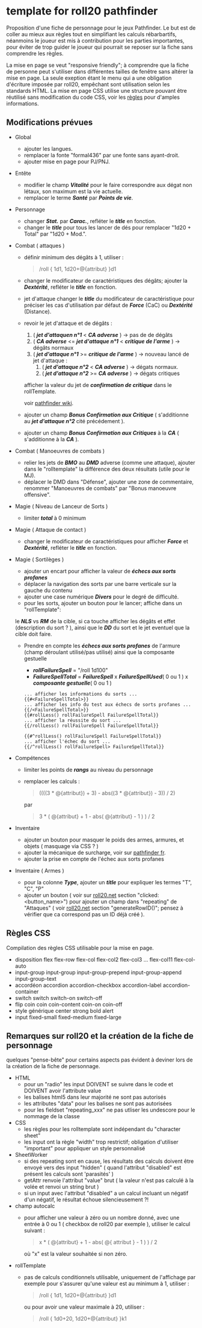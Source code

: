 # template for roll20 pathfinder
Proposition d'une fiche de personnage pour le jeux Pathfinder.
Le but est de coller au mieux aux règles tout en simplifiant les calculs rébarbartifs, néanmoins le joueur est mis à contribution pour les parties importantes, pour éviter de trop guider le joueur qui pourrait se reposer sur la fiche sans comprendre les règles.

La mise en page se veut "responsive friendly"; à comprendre que la fiche de personne peut s'utiliser dans différentes tailles de fenêtre sans altérer la mise en page.
La seule exeption étant le menu qui a une obligation d'écriture imposée par roll20, empêchant sont utilisation selon les standards HTML.
La mise en page CSS utilise une structure pouvant être réutilisé sans modification du code CSS, voir les [règles](README.md#règles-css) pour d'amples informations.

## Modifications prévues
- Global
    - ajouter les langues.
    - remplacer la fonte "formal436" par une fonte sans ayant-droit.
    - ajouter mise en page pour PJ/PNJ.
    
- Entête
    - modifier le champ ***Vitalité*** pour le faire correspondre aux dégat non létaux, son maximum est la vie actuelle.
    - remplacer le terme ***Santé*** par ***Points de vie***.
    
- Personnage
    - changer ***Stat.*** par ***Carac.***, refléter le ***title*** en fonction.
    - changer le ***title*** pour tous les lancer de dés pour remplacer "1d20 + Total" par "1d20 + Mod.".
    
- Combat ( attaques )
    - définir minimum des dégâts à 1, utiliser :
      > /roll { 1d1, 1d20+@{attribut} }d1
    - changer le modificateur de caractéristiques des dégâts; ajouter la ***Dextérité***, refléter le ***title*** en fonction.
    - jet d'attaque changer le ***title*** du modificateur de caractéristique pour préciser les cas d'utilisation par défaut de ***Force*** (CaC) ou ***Dextérité*** (Distance).
    - revoir le jet d'attaque et de dégâts :
        1. ( ***jet d'attaquen n°1*** < ***CA adverse*** ) -> pas de de dégâts
        2. ( ***CA adverse*** <= ***jet d'attaque n°1*** < ***critique de l'arme*** ) -> dégâts normaux
        3. ( ***jet d'attaque n°1*** >= ***critique de l'arme*** ) -> nouveau lancé de jet d'attaque :
            1. ( ***jet d'attaque n°2*** < ***CA adverse*** ) -> dégats normaux.
            2. ( ***jet d'attaque n°2*** >= ***CA adverse*** ) -> dégats critiques
            
      afficher la valeur du jet de ***confirmation de critique*** dans le rollTemplate.
      
      voir [pathfinder wiki](https://www.pathfinder-fr.org/Wiki/Pathfinder-RPG.Valeurs%20de%20combat.ashx).
    - ajouter un champ ***Bonus Confirmation aux Critique*** ( s'additionne au ***jet d'attaque n°2*** cité précédement ).
    - ajouter un champ ***Bonus Confirmation aux Critiques*** à la ***CA*** ( s'additionne à la ***CA*** ).
    
- Combat ( Manoeuvres de combats )
    - relier les jets de ***BMO*** au ***DMD*** adverse (comme une attaque), ajouter dans le "rolltemplate" la différence des deux résultats (utile pour le MJ).
    - déplacer le DMD dans "Défense", ajouter une zone de commentaire, renommer "Manoeuvres de combats" par "Bonus manoeuvre offensive".

- Magie ( Niveau de Lanceur de Sorts )
    - limiter ***total*** à 0 minimum

- Magie ( Attaque de contact )
    - changer le modificateur de caractéristiques pour afficher ***Force*** et ***Dextérité***, refléter le ***title*** en fonction.

- Magie ( Sortilèges )
    - ajouter un encart pour afficher la valeur de ***échecs aux sorts profanes***
    - déplacer la navigation des sorts par une barre verticale sur la gauche du contenu
    - ajouter une case numérique ***Divers*** pour le degré de difficulté.
    - pour les sorts, ajouter un bouton pour le lancer; affiche dans un "rollTemplate":
    
    le ***NLS*** vs ***RM*** de la cible, si ca touche afficher les dégâts et effet (description du sort ? ), ainsi que le ***DD*** du sort et le jet eventuel que la cible doit faire.
    - Prendre en compte les ***échecs aux sorts profanes*** de l'armure (champ déroulant utilisé/pas utilisé) ainsi que la composante gestuelle
    
      - ***rollFailureSpell*** = "/roll 1d100"
      - ***FailureSpellTotal*** = ***FailureSpell*** x ***FailureSpellUsed***( 0 ou 1 ) x ***composante gestuelle***( 0 ou 1 )
      ```
      ... afficher les informations du sorts ...
      {{#<FailureSpellTotal>}}
      ... afficher les info du test aux échecs de sorts profanes ...
      {{/<FailureSpellTotal>}}
      {{#rollLess() rollFailureSpell FailureSpellTotal}}
      ... afficher la réussite du sort ...
      {{/rollLess() rollFailureSpell FailureSpellTotal}}
      
      {{#^rollLess() rollFailureSpell FailureSpellTotal}}
      ... afficher l'échec du sort ...
      {{/^rollLess() rollFailureSpell> FailureSpellTotal}}
      ```

- Compétences
    - limiter les points de ***rangs*** au niveau du personnage
    - remplacer les calculs :
      > ((((3 * @{attribut}) + 3) - abs((3 * @{attribut}) - 3)) / 2)
      
      par
      > 3 * ( @{attribut} + 1 - abs( @{attribut} - 1 ) ) / 2
      
- Inventaire
    - ajouter un bouton pour masquer le poids des armes, armures, et objets ( masquage via CSS ? )
    - ajouter la mécanique de surcharge, voir sur [pathfinder fr](https://www.pathfinder-fr.org/Wiki/Pathfinder-RPG.Poids%20transportable.ashx).
    - ajouter la prise en compte de l'échec aux sorts profanes
    
- Inventaire ( Armes )
    - pour la colonne ***Type***, ajouter un ***title*** pour expliquer les termes "T", "C", "P"
    - ajouter un bouton ( voir sur [roll20.net](https://wiki.roll20.net/Sheet_Worker_Scripts) section "clicked:<button_name>") pour ajouter un champ dans "repeating" de "Attaques" ( voir [roll20.net](https://wiki.roll20.net/Sheet_Worker_Scripts) section "generateRowID()"; pensez à vérifier que ca correspond pas un ID déjà créé ).

## Règles CSS
Compilation des règles CSS utilisable pour la mise en page.

- disposition flex
  flex-row
  flex-col flex-col2 flex-col3 ... flex-col11
  flex-col-auto
- input-group
    input-group
    input-group-prepend input-group-append input-group-text
- accordéon
    accordion
    accordion-checkbox accordion-label
    accordion-container
- switch
    switch
    switch-on switch-off
- flip coin
    coin coin-content
    coin-on coin-off
- style générique
    center
    strong
    bold
    alert
- input
    fixed-small fixed-medium fixed-large
    
## Remarques sur roll20 et la création de la fiche de personnage
quelques "pense-bête" pour certains aspects pas évident à deviner lors de la création de la fiche de personnage.

- HTML
    - pour un "radio" les input DOIVENT se suivre dans le code et DOIVENT avoir l'attribute value
    - les balises html5 dans leur majorité ne sont pas autorisés
    - les attributes "data" pour les balises ne sont pas autorisées
    - pour les fieldset "repeating_xxx" ne pas utliser les undescore pour le nommage de la classe
- CSS
    - les règles pour les rolltemplate sont indépendant du "character sheet"
    - les input ont la règle "width" trop restrictif; obligation d'utiliser "important" pour appliquer un style personnalisé
- SheetWorker
    - si des repeating sont en cause, les résultats des calculs doivent être envoyé vers des input "hidden"
      ( quand l'attribut "disabled" est présent les calculs sont 'parasités' )
    - getAttr renvoie l'attribut "value" brut
      ( la valeur n'est pas calculé à la volée et renvoi un string brut )
    - si un input avec l'attribut "disabled" a un calcul incluant un négatif d'un négatif, le résultat échoue silencieusement ?!
- champ autocalc
    - pour afficher une valeur à zéro ou un nombre donné, avec une entrée à 0 ou 1 ( checkbox de roll20 par exemple ), utiliser le calcul suivant :
      > x * ( @{attribut} + 1 - abs( @{ attribut } - 1 ) ) / 2
      
      où "x" est la valeur souhaitée si non zéro.
- rollTemplate
    - pas de calculs conditionnels utilisable, uniquement de l'affichage
      par exemple pour s'assurer qu'une valeur est au minimum à 1, utiliser :
      > /roll { 1d1, 1d20+@{attribut} }d1
      
      ou pour avoir une valeur maximale à 20, utiliser :
      > /roll { 1d0+20, 1d20+@{attribut} }k1 

